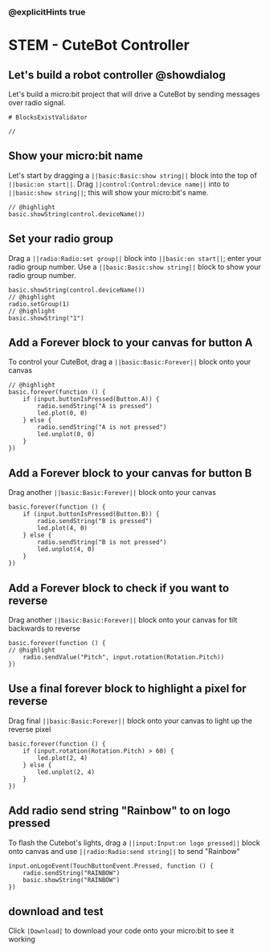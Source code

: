 ### @explicitHints true
# STEM - CuteBot Controller 
## Let's build a robot controller  @showdialog
Let's build a micro:bit project that will drive a CuteBot by sending messages over radio signal.
```validation.global
# BlocksExistValidator
```
```template
//
```
## Show your micro:bit name 
Let's start by dragging a ``||basic:Basic:show string||`` block into the top of ``||basic:on start||``.
Drag ``||control:Control:device name||`` into to ``||basic:show string||``; this will show your micro:bit's name. 

```blocks
// @highlight
basic.showString(control.deviceName())
```
## Set your radio group
Drag a ``||radio:Radio:set group||`` block into ``||basic:on start||``; enter your radio group number. Use a ``||basic:Basic:show string||`` block to show your radio group number. 
```blocks
basic.showString(control.deviceName())
// @highlight
radio.setGroup(1)
// @highlight
basic.showString("1")
```
## Add a Forever block to your canvas for button A
To control your CuteBot, drag a ``||basic:Basic:Forever||`` block onto your canvas
```blocks
// @highlight
basic.forever(function () {
    if (input.buttonIsPressed(Button.A)) {
        radio.sendString("A is pressed")
        led.plot(0, 0)
    } else {
        radio.sendString("A is not pressed")
        led.unplot(0, 0)
    }
})
```
## Add a Forever block to your canvas for button B
Drag another ``||basic:Basic:Forever||`` block onto your canvas
```blocks
basic.forever(function () {
    if (input.buttonIsPressed(Button.B)) {
        radio.sendString("B is pressed")
        led.plot(4, 0)
    } else {
        radio.sendString("B is not pressed")
        led.unplot(4, 0)
    }
})
```
## Add a Forever block to check if you want to reverse
Drag another ``||basic:Basic:Forever||`` block onto your canvas for tilt backwards to reverse
```blocks
basic.forever(function () {
// @highlight
    radio.sendValue("Pitch", input.rotation(Rotation.Pitch))
})
```
## Use a final forever block to highlight a pixel for reverse
Drag final ``||basic:Basic:Forever||`` block onto your canvas to light up the reverse pixel
```blocks
basic.forever(function () {
    if (input.rotation(Rotation.Pitch) > 60) {
        led.plot(2, 4)
    } else {
        led.unplot(2, 4)
    }
})
```
## Add radio send string "Rainbow" to on logo pressed 
To flash the Cutebot's lights, drag a ``||input:Input:on logo pressed||`` block onto canvas and use ``||radio:Radio:send string||`` to send "Rainbow" 
```blocks
input.onLogoEvent(TouchButtonEvent.Pressed, function () {
    radio.sendString("RAINBOW")
    basic.showString("RAINBOW")
})
```
## download and test
Click ``|Download|`` to download your code onto your micro:bit to see it working

<script src="https://makecode.com/gh-pages-embed.js"></script><script>makeCodeRender("{{ site.makecode.home_url }}", "{{ site.github.owner_name }}/{{ site.github.repository_name }}");</script>
